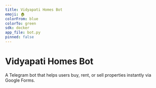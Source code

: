 ```yaml
---
title: Vidyapati Homes Bot
emoji: 🏠
colorFrom: blue
colorTo: green
sdk: docker
app_file: bot.py
pinned: false
---
```


# Vidyapati Homes Bot

A Telegram bot that helps users buy, rent, or sell properties instantly via Google Forms.
